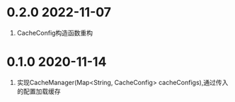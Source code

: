# 0.2.0 2022-11-07
1. CacheConfig构造函数重构

# 0.1.0 2020-11-14
1. 实现CacheManager(Map<String, CacheConfig> cacheConfigs),通过传入的配置加载缓存
  